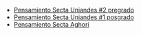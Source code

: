 
* [Pensamiento Secta Uniandes #2 pregrado](https://www.youtube.com/watch?v=7Trw1ztcsoc)  
* [Pensamiento Secta Uniandes #1 posgrado](https://www.youtube.com/watch?v=J98GEwFJYms)  
* [Pensamiento Secta Aghori](https://www.youtube.com/watch?v=WFzP7l__Qy4&t=2m0s)  
